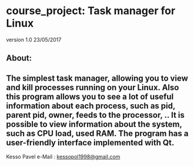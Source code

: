 # course_project: Task manager for Linux 
version 1.0 23/05/2017

About:
---
The simplest task manager, allowing you to view and kill processes running on your Linux.
Also this program allows you to see a lot of useful information about each process, such as pid, parent pid, owner, feeds to the processor, ..
It is possible to view information about the system, such as CPU load, used RAM.
The program has a user-friendly interface implemented with Qt.
---
Kesso Pavel 
e-Mail : kessopol1998@gmail.com
